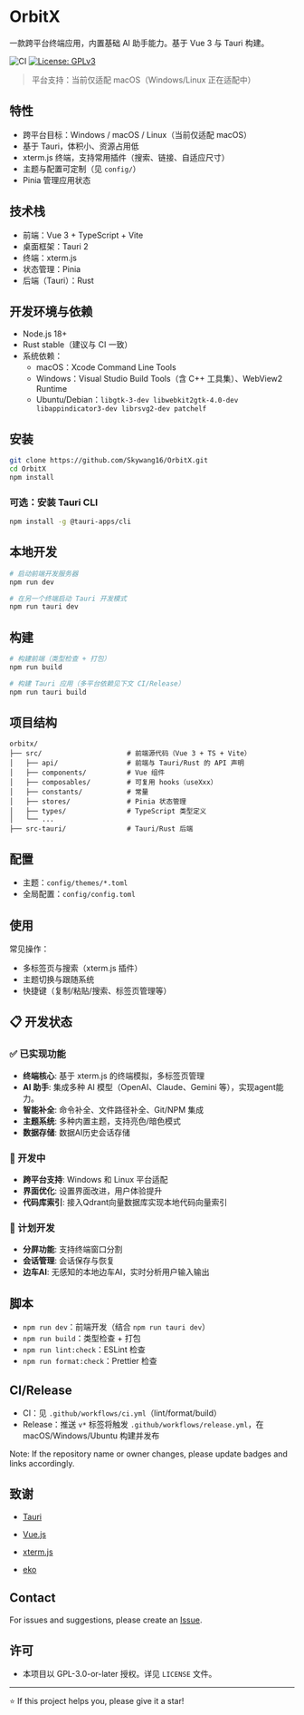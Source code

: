 # OrbitX

一款跨平台终端应用，内置基础 AI 助手能力。基于 Vue 3 与 Tauri 构建。

![CI](https://img.shields.io/github/actions/workflow/status/Skywang16/OrbitX/ci.yml?branch=main&label=CI)
[![License: GPLv3](https://img.shields.io/badge/License-GPLv3-blue.svg)](https://www.gnu.org/licenses/gpl-3.0)

> 平台支持：当前仅适配 macOS（Windows/Linux 正在适配中）

## 特性

- 跨平台目标：Windows / macOS / Linux（当前仅适配 macOS）
- 基于 Tauri，体积小、资源占用低
- xterm.js 终端，支持常用插件（搜索、链接、自适应尺寸）
- 主题与配置可定制（见 `config/`）
- Pinia 管理应用状态

## 技术栈

- 前端：Vue 3 + TypeScript + Vite
- 桌面框架：Tauri 2
- 终端：xterm.js
- 状态管理：Pinia
- 后端（Tauri）：Rust

## 开发环境与依赖

- Node.js 18+
- Rust stable（建议与 CI 一致）
- 系统依赖：
  - macOS：Xcode Command Line Tools
  - Windows：Visual Studio Build Tools（含 C++ 工具集）、WebView2 Runtime
  - Ubuntu/Debian：`libgtk-3-dev libwebkit2gtk-4.0-dev libappindicator3-dev librsvg2-dev patchelf`

## 安装

```bash
git clone https://github.com/Skywang16/OrbitX.git
cd OrbitX
npm install
```

### 可选：安装 Tauri CLI

```bash
npm install -g @tauri-apps/cli
```

## 本地开发

```bash
# 启动前端开发服务器
npm run dev

# 在另一个终端启动 Tauri 开发模式
npm run tauri dev
```

## 构建

```bash
# 构建前端（类型检查 + 打包）
npm run build

# 构建 Tauri 应用（多平台依赖见下文 CI/Release）
npm run tauri build
```

## 项目结构

```text
orbitx/
├── src/                     # 前端源代码（Vue 3 + TS + Vite）
│   ├── api/                 # 前端与 Tauri/Rust 的 API 声明
│   ├── components/          # Vue 组件
│   ├── composables/         # 可复用 hooks（useXxx）
│   ├── constants/           # 常量
│   ├── stores/              # Pinia 状态管理
│   ├── types/               # TypeScript 类型定义
│   └── ...
├── src-tauri/               # Tauri/Rust 后端
```

## 配置

- 主题：`config/themes/*.toml`
- 全局配置：`config/config.toml`

## 使用

常见操作：

- 多标签页与搜索（xterm.js 插件）
- 主题切换与跟随系统
- 快捷键（复制/粘贴/搜索、标签页管理等）

## 📋 开发状态

### ✅ 已实现功能

- **终端核心**: 基于 xterm.js 的终端模拟，多标签页管理
- **AI 助手**: 集成多种 AI 模型（OpenAI、Claude、Gemini 等），实现agent能力。
- **智能补全**: 命令补全、文件路径补全、Git/NPM 集成
- **主题系统**: 多种内置主题，支持亮色/暗色模式
- **数据存储**: 数据AI历史会话存储

### 🚧 开发中

- **跨平台支持**: Windows 和 Linux 平台适配
- **界面优化**: 设置界面改进，用户体验提升
- **代码库索引**: 接入Qdrant向量数据库实现本地代码向量索引

### 📅 计划开发

- **分屏功能**: 支持终端窗口分割
- **会话管理**: 会话保存与恢复
- **边车AI**: 无感知的本地边车AI，实时分析用户输入输出

## 脚本

- `npm run dev`：前端开发（结合 `npm run tauri dev`）
- `npm run build`：类型检查 + 打包
- `npm run lint:check`：ESLint 检查
- `npm run format:check`：Prettier 检查

## CI/Release

- CI：见 `.github/workflows/ci.yml`（lint/format/build）
- Release：推送 `v*` 标签将触发 `.github/workflows/release.yml`，在 macOS/Windows/Ubuntu 构建并发布

Note: If the repository name or owner changes, please update badges and links accordingly.

## 致谢

- [Tauri](https://tauri.app/)
- [Vue.js](https://vuejs.org/)
- [xterm.js](https://xtermjs.org/)

- [eko](https://github.com/FellouAI/eko)

## Contact

For issues and suggestions, please create an [Issue](https://github.com/Skywang16/OrbitX/issues).

## 许可

- 本项目以 GPL-3.0-or-later 授权。详见 `LICENSE` 文件。

---

⭐ If this project helps you, please give it a star!
